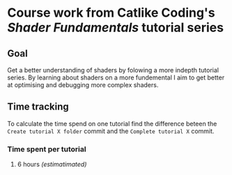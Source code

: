 # Course work from Catlike Coding's *Shader Fundamentals* tutorial series

## Goal

Get a better understanding of shaders by folowing a more indepth tutorial series. By learning about shaders on a more fundemental I aim to get better at optimising and debugging more complex shaders.

## Time tracking

To calculate the time spend on one tutorial find the difference beteen the `Create tutorial X folder` commit and the `Complete tutorial X` commit.

### Time spent per tutorial

1. 6 hours *(estimatimated)*
